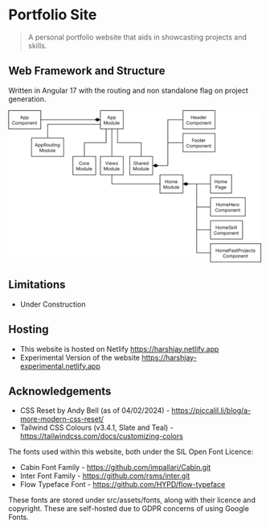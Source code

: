# Portfolio Site

> A personal portfolio website that aids in showcasting projects and skills.

## Web Framework and Structure

Written in Angular 17 with the routing and non standalone flag on project generation.

![Module and Component Diagram](/doc/component.drawio.png)

## Limitations

* Under Construction

## Hosting

* This website is hosted on Netlify <https://harshjay.netlify.app>
* Experimental Version of the website <https://harshjay-experimental.netlify.app>

## Acknowledgements

* CSS Reset by Andy Bell (as of 04/02/2024) - <https://piccalil.li/blog/a-more-modern-css-reset/>
* Tailwind CSS Colours (v3.4.1, Slate and Teal) - <https://tailwindcss.com/docs/customizing-colors>

The fonts used within this website, both under the SIL Open Font Licence:

* Cabin Font Family - <https://github.com/impallari/Cabin.git>
* Inter Font Family - <https://github.com/rsms/inter.git>
* Flow Typeface Font - <https://github.com/HYPD/flow-typeface>

These fonts are stored under src/assets/fonts, along with their licence and copyright. These are self-hosted due to GDPR concerns of using Google Fonts.
